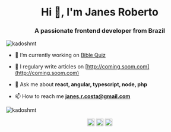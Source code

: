 <h1 align="center">Hi 👋, I'm Janes Roberto</h1>
<h3 align="center">A passionate frontend developer from Brazil</h3>
<p align="left"> <img src="https://komarev.com/ghpvc/?username=kadoshmt" alt="kadoshmt" /> </p>

- 🔭 I’m currently working on [Bible Quiz](http://coming.soon.com)

- 📝 I regulary write articles on [http://coming.soom.com](http://coming.soom.com)

- 💬 Ask me about **react, angular, typescript, node, php**

- 📫 How to reach me **janes.r.costa@gmail.com**


<p align="left">
<!--
<img src="https://konpa.github.io/devicon/devicon.git/icons/react/react-original-wordmark.svg" alt="react" width="20" height="20"/> <img src="https://konpa.github.io/devicon/devicon.git/icons/css3/css3-original-wordmark.svg" alt="css3" width="20" height="20"/> <img src="https://konpa.github.io/devicon/devicon.git/icons/csharp/csharp-original.svg" alt="csharp" width="20" height="20"/> <img src="https://konpa.github.io/devicon/devicon.git/icons/docker/docker-original-wordmark.svg" alt="docker" width="20" height="20"/> <img src="https://konpa.github.io/devicon/devicon.git/icons/html5/html5-original-wordmark.svg" alt="html5" width="20" height="20"/> <img src="https://konpa.github.io/devicon/devicon.git/icons/java/java-original-wordmark.svg" alt="java" width="20" height="20"/> <img src="https://konpa.github.io/devicon/devicon.git/icons/javascript/javascript-original.svg" alt="javascript" width="20" height="20"/> <img src="https://konpa.github.io/devicon/devicon.git/icons/typescript/typescript-original.svg" alt="typescript" width="20" height="20"/> <img src="https://konpa.github.io/devicon/devicon.git/icons/mysql/mysql-original-wordmark.svg" alt="mysql" width="20" height="20"/> <img src="https://konpa.github.io/devicon/devicon.git/icons/php/php-original.svg" alt="php" width="20" height="20"/> <img src="https://konpa.github.io/devicon/devicon.git/icons/postgresql/postgresql-original-wordmark.svg" alt="postgresql" width="20" height="20"/> <img src="https://konpa.github.io/devicon/devicon.git/icons/nodejs/nodejs-original-wordmark.svg" alt="nodejs" width="20" height="20"/> <img src="https://konpa.github.io/devicon/devicon.git/icons/express/express-original-wordmark.svg" alt="express" width="20" height="20"/></p><p align="center"> 
-->
<img src="https://github-readme-stats.vercel.app/api?username=kadoshmt&show_icons=true" alt="kadoshmt" /> 
</p>


<p align="center">
<a href="https://twitter.com/kadoshmt" target="blank"><img align="center" src="https://cdn.jsdelivr.net/npm/simple-icons@3.0.1/icons/twitter.svg" alt="kadoshmt" height="20" width="20" /></a>
<a href="https://linkedin.com/in/janes-roberto-da-costa" target="blank"><img align="center" src="https://cdn.jsdelivr.net/npm/simple-icons@3.0.1/icons/linkedin.svg" alt="janes-roberto-da-costa" height="20" width="20" /></a>
<a href="https://medium.com/@kadoshmt2" target="blank"><img align="center" src="https://cdn.jsdelivr.net/npm/simple-icons@3.0.1/icons/medium.svg" alt="@kadoshmt2" height="20" width="20" /></a>
</p>

